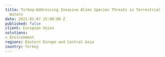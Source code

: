 ```yaml
---
title: Turkey—Addressing Invasive Alien Species Threats in Terrestrial Areas and Inland
  Waters
date: 2021-01-07 15:00:00 Z
published: false
client: European Union
solutions:
- Environment
regions: Eastern Europe and Central Asia
country: Turkey
---
```


